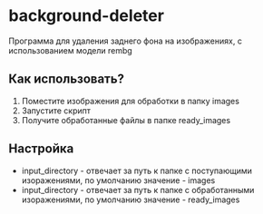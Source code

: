 # background-deleter
<p>Программа для удаления заднего фона на изображениях, с использованием модели rembg</p>
<h2>Как использовать?</h2>
<ol>
  <li>Поместите изображения для обработки в папку images</li>
  <li>Запустите скрипт</li>
  <li>Получите обработанные файлы в папке ready_images</li>
</ol>
<h2>Настройка</h2>
<ul>
  <li>input_directory - отвечает за путь к папке с поступающими изоражениями, по умолчанию значение - images</li>
  <li>input_directory - отвечает за путь к папке с обработанными изоражениями, по умолчанию значение - ready_images</li>
</ul>

